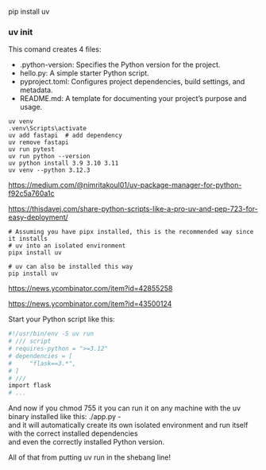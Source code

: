 pip install uv
### uv init
This comand creates 4 files:
- .python-version: Specifies the Python version for the project.
- hello.py: A simple starter Python script.
- pyproject.toml: Configures project dependencies, build settings, and metadata.
- README.md: A template for documenting your project’s purpose and usage.

```
uv venv
.venv\Scripts\activate
uv add fastapi  # add dependency
uv remove fastapi
uv run pytest
uv run python --version
uv python install 3.9 3.10 3.11
uv venv --python 3.12.3
```
https://medium.com/@nimritakoul01/uv-package-manager-for-python-f92c5a760a1c

https://thisdavej.com/share-python-scripts-like-a-pro-uv-and-pep-723-for-easy-deployment/
```
# Assuming you have pipx installed, this is the recommended way since it installs
# uv into an isolated environment
pipx install uv

# uv can also be installed this way
pip install uv
```
https://news.ycombinator.com/item?id=42855258

https://news.ycombinator.com/item?id=43500124

Start your Python script like this:
```bash
#!/usr/bin/env -S uv run
# /// script
# requires-python = ">=3.12"
# dependencies = [
#     "flask==3.*",
# ]
# ///
import flask
# ...
```
And now if you chmod 755 it you can run it on any machine with the uv binary installed like this: ./app.py -  
and it will automatically create its own isolated environment and run itself with the correct installed dependencies  
and even the correctly installed Python version.

All of that from putting uv run in the shebang line!
